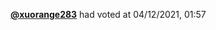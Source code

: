  <a href=https://github.com/xuorange283><strong>@xuorange283</strong></a>  had voted  at 04/12/2021, 01:57 
